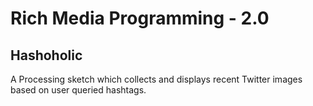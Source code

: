 # Rich Media Programming - 2.0
## Hashoholic
A Processing sketch which collects and displays recent Twitter images based on user queried hashtags.
